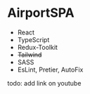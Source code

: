 # AirportSPA

- React
- TypeScript
- Redux-Toolkit
- ~~Tailwind~~
- SASS
- EsLint, Pretier, AutoFix

todo: add link on youtube